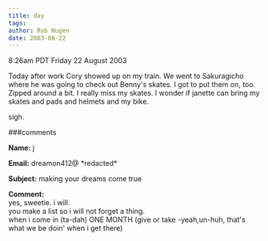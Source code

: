 ```yaml
---
title: day
tags: 
author: Rob Nugen
date: 2003-08-22
---
```


<p class=date>8:26am PDT Friday 22 August 2003</p>

<p>Today after work Cory showed up on my train.  We went to
Sakuragicho where he was going to check out Benny's skates.  I got to
put them on, too.  Zipped around a bit.  I really miss my skates.  I
wonder if janette can bring my skates and pads and helmets and my
bike.</p>

<p>sigh.</p>

###comments

<p><b>Name:</b> j

<p><b>Email:</b> dreamon412@ *redacted*

<p><b>Subject:</b> making your dreams come true

<p><b>Comment:</b>
<br>yes, sweetie.  i will. <br>
  you make a list so i will not forget a thing.<br>
 when i come in (ta-dah) ONE MONTH (give or take -yeah,un-huh, that's what we be doin' when i get there)

